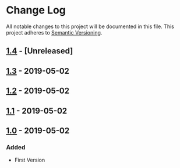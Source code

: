 # Change Log

All notable changes to this project will be documented in this file.
This project adheres to [Semantic Versioning](http://semver.org/).

## [1.4](https://github.comcast.com/VariousArtists/RepoTest/compare/v1.3...dev) - [Unreleased]

## [1.3](https://github.comcast.com/VariousArtists/RepoTest/compare/v1.2...v1.3) - 2019-05-02

## [1.2](https://github.comcast.com/VariousArtists/RepoTest/compare/v1.1...v1.2) - 2019-05-02

## [1.1](https://github.comcast.com/VariousArtists/RepoTest/compare/v1.0...v1.1) - 2019-05-02

## [1.0](https://github.comcast.com/VariousArtists/RepoTest/compare/v1.0...v1.0) - 2019-05-02

### Added
* First Version
